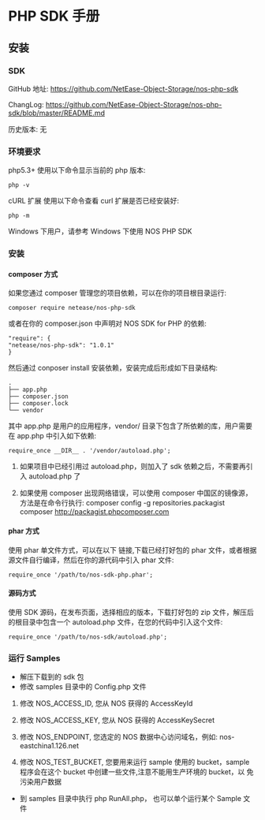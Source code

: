 # PHP SDK 手册
## 安装

### SDK

GitHub 地址: https://github.com/NetEase-Object-Storage/nos-php-sdk

ChangLog: https://github.com/NetEase-Object-Storage/nos-php-sdk/blob/master/README.md

历史版本: 无

### 环境要求

php5.3+ 使用以下命令显示当前的 php 版本:

    php -v

cURL 扩展 使用以下命令查看 curl 扩展是否已经安装好:

    php -m

Windows 下用户，请参考 Windows 下使用 NOS PHP SDK

### 安装

#### composer 方式

如果您通过 composer 管理您的项目依赖，可以在你的项目根目录运行:

    composer require netease/nos-php-sdk

或者在你的 composer.json 中声明对 NOS SDK for PHP 的依赖:

    "require": {
    "netease/nos-php-sdk": "1.0.1"
    }

然后通过 conposer install 安装依赖，安装完成后形成如下目录结构:

    .
    ├── app.php
    ├── composer.json
    ├── composer.lock
    └── vendor

其中 app.php 是用户的应用程序，vendor/ 目录下包含了所依赖的库，用户需要在 app.php 中引入如下依赖:

    require_once __DIR__ . '/vendor/autoload.php';

1. 如果项目中已经引用过 autoload.php，则加入了 sdk 依赖之后，不需要再引入 autoload.php 了

2. 如果使用 composer 出现网络错误，可以使用 composer 中国区的镜像源，方法是在命令行执行: composer config -g repositories.packagist composer http://packagist.phpcomposer.com

#### phar 方式

使用 phar 单文件方式，可以在以下 链接,下载已经打好包的 phar 文件，或者根据源文件自行编译，然后在你的源代码中引入 phar 文件:

    require_once '/path/to/nos-sdk-php.phar';

#### 源码方式

使用 SDK 源码，在发布页面，选择相应的版本，下载打好包的 zip 文件，解压后的根目录中包含一个 autoload.php 文件，在您的代码中引入这个文件:

    require_once '/path/to/nos-sdk/autoload.php';

### 运行 Samples

* 解压下载到的 sdk 包
* 修改 samples 目录中的 Config.php 文件
1. 修改 NOS_ACCESS_ID, 您从 NOS 获得的 AccessKeyId

2. 修改 NOS_ACCESS_KEY, 您从 NOS 获得的 AccessKeySecret

3. 修改 NOS_ENDPOINT, 您选定的 NOS 数据中心访问域名，例如: nos-eastchina1.126.net

4. 修改 NOS_TEST_BUCKET, 您要用来运行 sample 使用的 bucket，sample 程序会在这个 bucket 中创建一些文件,注意不能用生产环境的 bucket，以 免污染用户数据

* 到 samples 目录中执行 php RunAll.php， 也可以单个运行某个 Sample 文件